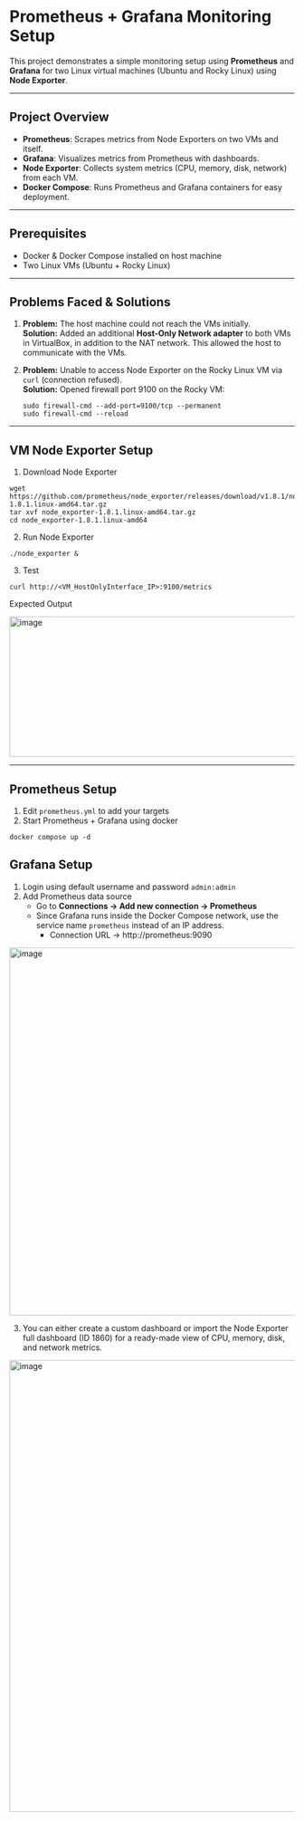 # Prometheus + Grafana Monitoring Setup

This project demonstrates a simple monitoring setup using **Prometheus** and **Grafana** for two Linux virtual machines (Ubuntu and Rocky Linux) using **Node Exporter**.

---

## Project Overview

- **Prometheus**: Scrapes metrics from Node Exporters on two VMs and itself.  
- **Grafana**: Visualizes metrics from Prometheus with dashboards.  
- **Node Exporter**: Collects system metrics (CPU, memory, disk, network) from each VM.  
- **Docker Compose**: Runs Prometheus and Grafana containers for easy deployment.

---

## Prerequisites

- Docker & Docker Compose installed on host machine  
- Two Linux VMs (Ubuntu + Rocky Linux)  
---

## Problems Faced & Solutions

1. **Problem:** The host machine could not reach the VMs initially.  
   **Solution:** Added an additional **Host-Only Network adapter** to both VMs in VirtualBox, in addition to the NAT network. This allowed the host to communicate with the VMs.

2. **Problem:** Unable to access Node Exporter on the Rocky Linux VM via `curl` (connection refused).  
   **Solution:** Opened firewall port 9100 on the Rocky VM:

   ```
   sudo firewall-cmd --add-port=9100/tcp --permanent
   sudo firewall-cmd --reload
   ```
---
## VM Node Exporter Setup
1. Download Node Exporter
```
wget https://github.com/prometheus/node_exporter/releases/download/v1.8.1/node_exporter-1.8.1.linux-amd64.tar.gz
tar xvf node_exporter-1.8.1.linux-amd64.tar.gz
cd node_exporter-1.8.1.linux-amd64
```
2. Run Node Exporter
```
./node_exporter &
```
3. Test
```
curl http://<VM_HostOnlyInterface_IP>:9100/metrics
```
Expected Output

<img width="866" height="248" alt="image" src="https://github.com/user-attachments/assets/9df8486b-e24a-4bcc-9ed4-ba8468ecbc19" />

---

## Prometheus Setup
1. Edit `prometheus.yml` to add your targets
2. Start Prometheus + Grafana using docker
```
docker compose up -d
```

## Grafana Setup
1. Login using default username and password `admin:admin`
2. Add Prometheus data source
   - Go to **Connections → Add new connection → Prometheus**
   - Since Grafana runs inside the Docker Compose network, use the service name `prometheus` instead of an IP address.
     - Connection URL -> http://prometheus:9090
  <img width="2299" height="650" alt="image" src="https://github.com/user-attachments/assets/d31e6a5b-32c1-42b9-9911-248e8091d030" />

3. You can either create a custom dashboard or import the Node Exporter full dashboard (ID 1860) for a ready-made view of CPU, memory, disk, and network metrics.

<img width="2557" height="798" alt="image" src="https://github.com/user-attachments/assets/7d886ec6-6278-47c5-bf97-8e267066072b" />
